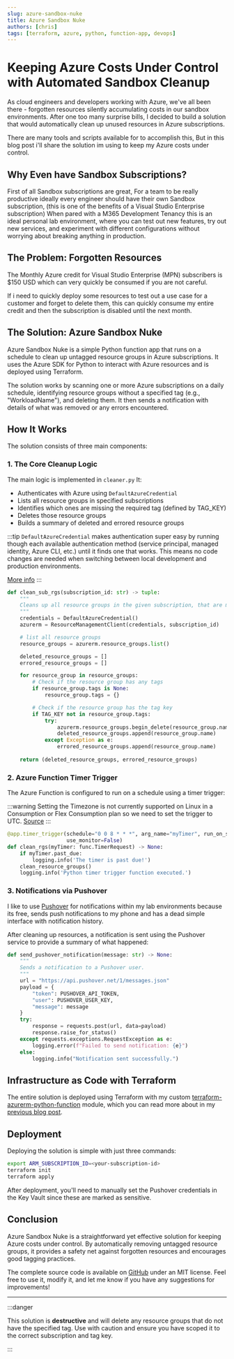 ```yaml
---
slug: azure-sandbox-nuke
title: Azure Sandbox Nuke 
authors: [chris]
tags: [terraform, azure, python, function-app, devops]
---
```


# Keeping Azure Costs Under Control with Automated Sandbox Cleanup

As cloud engineers and developers working with Azure, we've all been there - forgotten resources silently accumulating costs in our sandbox environments. After one too many surprise bills, I decided to build a solution that would automatically clean up unused resources in Azure subscriptions.

There are many tools and scripts available for to accomplish this, But in this blog post i'll share the solution im using to keep my Azure costs under control.

<!-- truncate -->

## Why Even have Sandbox Subscriptions?

First of all Sandbox subscriptions are great, For a team to be really productive ideally every engineer should have their own Sandbox subscription, (this is one of the benefits of a Visual Studio Enterprise subscription) When pared with a M365 Development Tenancy this is an ideal personal lab environment, where you can test out new features, try out new services, and experiment with different configurations without worrying about breaking anything in production.

## The Problem: Forgotten Resources

The Monthly Azure credit for Visual Studio Enterprise (MPN) subscribers is $150 USD which can very quickly be consumed if you are not careful.

If i need to quickly deploy some resources to test out a use case for a customer and forget to delete them, this can quickly consume my entire credit and then the subscription is disabled until the next month.

## The Solution: Azure Sandbox Nuke

Azure Sandbox Nuke is a simple Python function app that runs on a schedule to clean up untagged resource groups in Azure subscriptions. It uses the Azure SDK for Python to interact with Azure resources and is deployed using Terraform.

The solution works by scanning one or more Azure subscriptions on a daily schedule, identifying resource groups without a specified tag (e.g., "WorkloadName"), and deleting them. It then sends a notification with details of what was removed or any errors encountered.

## How It Works

The solution consists of three main components:

### 1. The Core Cleanup Logic

The main logic is implemented in `cleaner.py` It:
- Authenticates with Azure using `DefaultAzureCredential`
- Lists all resource groups in specified subscriptions
- Identifies which ones are missing the required tag (defined by TAG_KEY)
- Deletes those resource groups
- Builds a summary of deleted and errored resource groups

:::tip
`DefaultAzureCredential` makes authentication super easy by running though each available authentication method (service principal, managed identity, Azure CLI, etc.) until it finds one that works. This means no code changes are needed when switching between local development and production environments.

[More info](https://learn.microsoft.com/en-us/python/api/azure-identity/azure.identity.defaultazurecredential?view=azure-python)
:::

```python
def clean_sub_rgs(subscription_id: str) -> tuple:
    """
    Cleans up all resource groups in the given subscription, that are missing a specific tag key.
    """
    credentials = DefaultAzureCredential()
    azurerm = ResourceManagementClient(credentials, subscription_id)

    # list all resource groups
    resource_groups = azurerm.resource_groups.list()

    deleted_resource_groups = []
    errored_resource_groups = []

    for resource_group in resource_groups:
        # Check if the resource group has any tags
        if resource_group.tags is None:
            resource_group.tags = {}

        # Check if the resource group has the tag key
        if TAG_KEY not in resource_group.tags:
            try:
                azurerm.resource_groups.begin_delete(resource_group.name)
                deleted_resource_groups.append(resource_group.name)
            except Exception as e:
                errored_resource_groups.append(resource_group.name)
                
    return (deleted_resource_groups, errored_resource_groups)
```

### 2. Azure Function Timer Trigger

The Azure Function is configured to run on a schedule using a timer trigger:

:::warning
Setting the Timezone is not currently supported on Linux in a Consumption or Flex Consumption plan so we need to set the trigger to UTC. [Source](https://learn.microsoft.com/en-us/azure/azure-functions/functions-bindings-timer?tabs=python-v2%2Cisolated-process%2Cnodejs-v4&pivots=programming-language-python#ncrontab-time-zones)
:::

```python
@app.timer_trigger(schedule="0 0 8 * * *", arg_name="myTimer", run_on_startup=True,
                   use_monitor=False)
def clean_rgs(myTimer: func.TimerRequest) -> None:
    if myTimer.past_due:
        logging.info('The timer is past due!')
    clean_resource_groups()
    logging.info('Python timer trigger function executed.')
```

### 3. Notifications via Pushover

I like to use [Pushover](https://pushover.net/) for notifications within my lab environments because its free, sends push notifications to my phone and has a dead simple interface with notification history.

After cleaning up resources, a notification is sent using the Pushover service to provide a summary of what happened:

```python
def send_pushover_notification(message: str) -> None:
    """
    Sends a notification to a Pushover user.
    """
    url = "https://api.pushover.net/1/messages.json"
    payload = {
        "token": PUSHOVER_API_TOKEN,
        "user": PUSHOVER_USER_KEY,
        "message": message
    }
    try:
        response = requests.post(url, data=payload)
        response.raise_for_status()
    except requests.exceptions.RequestException as e:
        logging.error(f"Failed to send notification: {e}")
    else:
        logging.info("Notification sent successfully.")
```

## Infrastructure as Code with Terraform

The entire solution is deployed using Terraform with my custom [terraform-azurerm-python-function](https://github.com/thecomalley/terraform-azurerm-python-function) module, which you can read more about in my [previous blog post](https://thecomalley.github.io/terraform-azurerm-python-function).

## Deployment

Deploying the solution is simple with just three commands:

```bash
export ARM_SUBSCRIPTION_ID=<your-subscription-id>
terraform init
terraform apply
```

After deployment, you'll need to manually set the Pushover credentials in the Key Vault since these are marked as sensitive.

## Conclusion

Azure Sandbox Nuke is a straightforward yet effective solution for keeping Azure costs under control. By automatically removing untagged resource groups, it provides a safety net against forgotten resources and encourages good tagging practices.

The complete source code is available on [GitHub](https://github.com/thecomalley/azure-sandbox-nuke) under an MIT license. Feel free to use it, modify it, and let me know if you have any suggestions for improvements!

---

:::danger

This solution is **destructive** and will delete any resource groups that do not have the specified tag. Use with caution and ensure you have scoped it to the correct subscription and tag key.

:::
